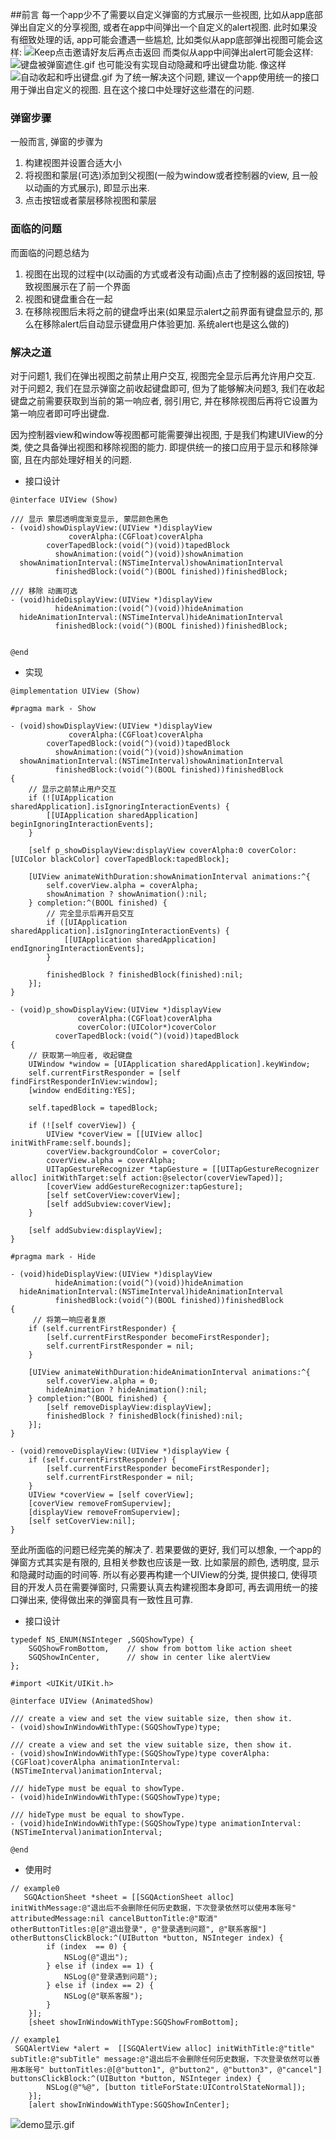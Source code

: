 ##前言
每一个app少不了需要以自定义弹窗的方式展示一些视图, 比如从app底部弹出自定义的分享视图, 或者在app中间弹出一个自定义的alert视图. 此时如果没有细致处理的话, app可能会遭遇一些尴尬, 比如类似从app底部弹出视图可能会这样:
![Keep点击邀请好友后再点击返回](https://upload-images.jianshu.io/upload_images/4103407-c9684b0d29c5fe51.gif?imageMogr2/auto-orient/strip)
而类似从app中间弹出alert可能会这样: 
![键盘被弹窗遮住.gif](https://upload-images.jianshu.io/upload_images/4103407-681a5e8bef6cb621.gif?imageMogr2/auto-orient/strip)
也可能没有实现自动隐藏和呼出键盘功能. 像这样
![自动收起和呼出键盘.gif](https://upload-images.jianshu.io/upload_images/4103407-b1c87687f8506ca2.gif?imageMogr2/auto-orient/strip)
为了统一解决这个问题, 建议一个app使用统一的接口用于弹出自定义的视图. 且在这个接口中处理好这些潜在的问题.  


### 弹窗步骤
一般而言, 弹窗的步骤为  

 1. 构建视图并设置合适大小
 2. 将视图和蒙层(可选)添加到父视图(一般为window或者控制器的view, 且一般以动画的方式展示), 即显示出来.
 3. 点击按钮或者蒙层移除视图和蒙层 


### 面临的问题 
而面临的问题总结为  

1. 视图在出现的过程中(以动画的方式或者没有动画)点击了控制器的返回按钮, 导致视图展示在了前一个界面
2. 视图和键盘重合在一起
3. 在移除视图后未将之前的键盘呼出来(如果显示alert之前界面有键盘显示的, 那么在移除alert后自动显示键盘用户体验更加. 系统alert也是这么做的)

### 解决之道
   对于问题1, 我们在弹出视图之前禁止用户交互, 视图完全显示后再允许用户交互. 对于问题2, 我们在显示弹窗之前收起键盘即可, 但为了能够解决问题3, 我们在收起键盘之前需要获取到当前的第一响应者, 弱引用它, 并在移除视图后再将它设置为第一响应者即可呼出键盘.
 
因为控制器view和window等视图都可能需要弹出视图, 于是我们构建UIView的分类, 使之具备弹出视图和移除视图的能力. 即提供统一的接口应用于显示和移除弹窗, 且在内部处理好相关的问题.

* 接口设计
	
```
@interface UIView (Show)

/// 显示 蒙层透明度渐变显示, 蒙层颜色黑色
- (void)showDisplayView:(UIView *)displayView
             coverAlpha:(CGFloat)coverAlpha
        coverTapedBlock:(void(^)(void))tapedBlock
          showAnimation:(void(^)(void))showAnimation
  showAnimationInterval:(NSTimeInterval)showAnimationInterval
          finishedBlock:(void(^)(BOOL finished))finishedBlock;

/// 移除 动画可选
- (void)hideDisplayView:(UIView *)displayView
          hideAnimation:(void(^)(void))hideAnimation
  hideAnimationInterval:(NSTimeInterval)hideAnimationInterval
          finishedBlock:(void(^)(BOOL finished))finishedBlock;


@end

```

* 实现

```
@implementation UIView (Show)

#pragma mark - Show

- (void)showDisplayView:(UIView *)displayView
             coverAlpha:(CGFloat)coverAlpha
        coverTapedBlock:(void(^)(void))tapedBlock
          showAnimation:(void(^)(void))showAnimation
  showAnimationInterval:(NSTimeInterval)showAnimationInterval
          finishedBlock:(void(^)(BOOL finished))finishedBlock
{
	// 显示之前禁止用户交互
    if (![UIApplication sharedApplication].isIgnoringInteractionEvents) {
        [[UIApplication sharedApplication] beginIgnoringInteractionEvents];
    }
    
    [self p_showDisplayView:displayView coverAlpha:0 coverColor:[UIColor blackColor] coverTapedBlock:tapedBlock];
    
    [UIView animateWithDuration:showAnimationInterval animations:^{
        self.coverView.alpha = coverAlpha;
        showAnimation ? showAnimation():nil;
    } completion:^(BOOL finished) {
        // 完全显示后再开启交互
        if ([UIApplication sharedApplication].isIgnoringInteractionEvents) {
            [[UIApplication sharedApplication] endIgnoringInteractionEvents];
        }
        
        finishedBlock ? finishedBlock(finished):nil;
    }];
}

- (void)p_showDisplayView:(UIView *)displayView
               coverAlpha:(CGFloat)coverAlpha
               coverColor:(UIColor*)coverColor
          coverTapedBlock:(void(^)(void))tapedBlock
{
    // 获取第一响应者, 收起键盘
    UIWindow *window = [UIApplication sharedApplication].keyWindow;
    self.currentFirstResponder = [self findFirstResponderInView:window];
    [window endEditing:YES];
    
    self.tapedBlock = tapedBlock;
    
    if (![self coverView]) {
        UIView *coverView = [[UIView alloc] initWithFrame:self.bounds];
        coverView.backgroundColor = coverColor;
        coverView.alpha = coverAlpha;
        UITapGestureRecognizer *tapGesture = [[UITapGestureRecognizer alloc] initWithTarget:self action:@selector(coverViewTaped)];
        [coverView addGestureRecognizer:tapGesture];
        [self setCoverView:coverView];
        [self addSubview:coverView];
    }
    
    [self addSubview:displayView];
}

#pragma mark - Hide

- (void)hideDisplayView:(UIView *)displayView
          hideAnimation:(void(^)(void))hideAnimation
  hideAnimationInterval:(NSTimeInterval)hideAnimationInterval
          finishedBlock:(void(^)(BOOL finished))finishedBlock
{
	 // 将第一响应者复原 
    if (self.currentFirstResponder) {
        [self.currentFirstResponder becomeFirstResponder];
        self.currentFirstResponder = nil;
    }
    
    [UIView animateWithDuration:hideAnimationInterval animations:^{
        self.coverView.alpha = 0;
        hideAnimation ? hideAnimation():nil;
    } completion:^(BOOL finished) {
        [self removeDisplayView:displayView];
        finishedBlock ? finishedBlock(finished):nil;
    }];
}

- (void)removeDisplayView:(UIView *)displayView {
    if (self.currentFirstResponder) {
        [self.currentFirstResponder becomeFirstResponder];
        self.currentFirstResponder = nil;
    }
    UIView *coverView = [self coverView];
    [coverView removeFromSuperview];
    [displayView removeFromSuperview];
    [self setCoverView:nil];
}
```
至此所面临的问题已经完美的解决了. 若果要做的更好, 我们可以想象, 一个app的弹窗方式其实是有限的, 且相关参数也应该是一致. 比如蒙层的颜色, 透明度, 显示和隐藏时动画的时间等. 所以有必要再构建一个UIView的分类, 提供接口, 使得项目的开发人员在需要弹窗时, 只需要认真去构建视图本身即可, 再去调用统一的接口弹出来, 使得做出来的弹窗具有一致性且可靠.

* 接口设计

```
typedef NS_ENUM(NSInteger ,SGQShowType) {
    SGQShowFromBottom,    // show from bottom like action sheet
    SGQShowInCenter,      // show in center like alertView
};

#import <UIKit/UIKit.h>

@interface UIView (AnimatedShow)

/// create a view and set the view suitable size, then show it.
- (void)showInWindowWithType:(SGQShowType)type;

/// create a view and set the view suitable size, then show it.
- (void)showInWindowWithType:(SGQShowType)type coverAlpha:(CGFloat)coverAlpha animationInterval:(NSTimeInterval)animationInterval;

/// hideType must be equal to showType.
- (void)hideInWindowWithType:(SGQShowType)type;

/// hideType must be equal to showType.
- (void)hideInWindowWithType:(SGQShowType)type animationInterval:(NSTimeInterval)animationInterval;

@end
```	

* 使用时

```
// example0
   SGQActionSheet *sheet = [[SGQActionSheet alloc] initWithMessage:@"退出后不会删除任何历史数据，下次登录依然可以使用本账号" attributedMessage:nil cancelButtonTitle:@"取消" otherButtonTitles:@[@"退出登录", @"登录遇到问题", @"联系客服"] otherButtonsClickBlock:^(UIButton *button, NSInteger index) {
        if (index  == 0) {
            NSLog(@"退出");
        } else if (index == 1) {
            NSLog(@"登录遇到问题");
        } else if (index == 2) {
            NSLog(@"联系客服");
        }
    }];
    [sheet showInWindowWithType:SGQShowFromBottom];

// example1
 SGQAlertView *alert =  [[SGQAlertView alloc] initWithTitle:@"title" subTitle:@"subTitle" message:@"退出后不会删除任何历史数据，下次登录依然可以善用本账号" buttonTitles:@[@"button1", @"button2", @"button3", @"cancel"] buttonsClickBlock:^(UIButton *button, NSInteger index) {
        NSLog(@"%@", [button titleForState:UIControlStateNormal]);
    }];
    [alert showInWindowWithType:SGQShowInCenter];
```	
![demo显示.gif](https://upload-images.jianshu.io/upload_images/4103407-2e4db8e369b54c90.gif?imageMogr2/auto-orient/strip)




